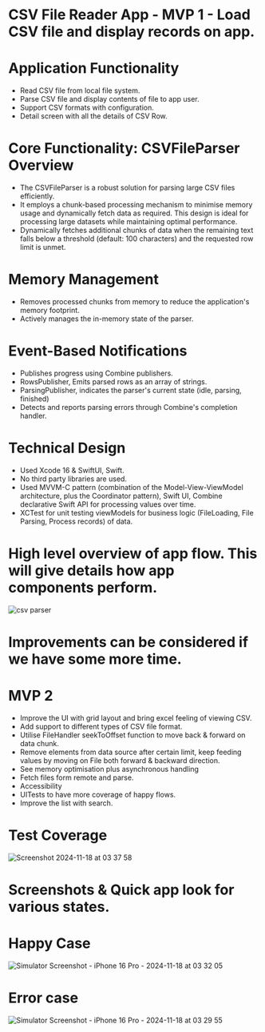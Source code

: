 # CSV File Reader App - MVP 1 - Load CSV file and display records on app.

# Application Functionality
- Read CSV file from local file system.
- Parse CSV file and display contents of file to app user.
- Support CSV formats with configuration.
- Detail screen with all the details of CSV Row.

# Core Functionality: CSVFileParser Overview
- The CSVFileParser is a robust solution for parsing large CSV files efficiently.
- It employs a chunk-based processing mechanism to minimise memory usage and dynamically fetch data as required. This design is ideal for processing large datasets while maintaining optimal performance.
- Dynamically fetches additional chunks of data when the remaining text falls below a threshold (default: 100 characters) and the requested row limit is unmet.

# Memory Management
- Removes processed chunks from memory to reduce the application's memory footprint.
- Actively manages the in-memory state of the parser.

# Event-Based Notifications
- Publishes progress using Combine publishers.
- RowsPublisher, Emits parsed rows as an array of strings.
- ParsingPublisher, indicates the parser's current state (idle, parsing, finished)
- Detects and reports parsing errors through Combine's completion handler.

# Technical Design
- Used Xcode 16 & SwiftUI, Swift.
- No third party libraries are used.
- Used MVVM-C pattern (combination of the Model-View-ViewModel architecture, plus the Coordinator pattern), Swift UI, Combine declarative Swift API for processing values over time.
- XCTest for unit testing viewModels for business logic (FileLoading, File Parsing, Process records) of data.

# High level overview of app flow. This will give details how app components perform.

![csv parser](https://github.com/user-attachments/assets/560c3617-c1a5-4193-9b5a-adb9b8653dc8)

# Improvements can be considered if we have some more time.

# MVP 2
 - Improve the UI with grid layout and bring excel feeling of viewing CSV.
 - Add support to different types of CSV file format.
 - Utilise FileHandler seekToOffset function to move back & forward on data chunk.
 - Remove elements from data source after certain limit, keep feeding values by moving on File both forward & backward direction.
 - See memory optimisation plus asynchronous handling
 - Fetch files form remote and parse.
 - Accessibility
 - UITests to have more coverage of happy flows.
 - Improve the list with search.

# Test Coverage
![Screenshot 2024-11-18 at 03 37 58](https://github.com/user-attachments/assets/8d492f40-15c2-4dce-9dc5-0c4d4d645cf3)

# Screenshots & Quick app look for various states.

# Happy Case
![Simulator Screenshot - iPhone 16 Pro - 2024-11-18 at 03 32 05](https://github.com/user-attachments/assets/c593050b-f609-4529-9514-5cc02442699e)

# Error case 
![Simulator Screenshot - iPhone 16 Pro - 2024-11-18 at 03 29 55](https://github.com/user-attachments/assets/2e435375-348c-4f93-b81c-f453845c522e)

